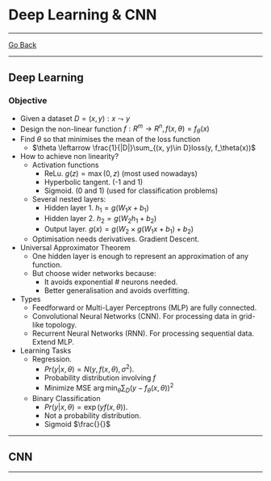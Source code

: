 # Deep Learning & CNN
---
[Go Back](UNIOVI/3S2_IntSys/README.md)

---
## Deep Learning 
### Objective
- Given a dataset $D = {(x, y)  : x \leadsto y}$
- Design the non-linear function $f : R^m \to R^n, f(x, \theta) = f_\theta(x)$
- Find $\theta$ so that minimises the mean of the loss function
	- $\theta \leftarrow \frac{1}{|D|}\sum_{(x, y)\in D}loss(y, f_\theta(x))$
- How to achieve non linearity?
	- Activation functions
		- ReLu. $g(z) = \max(0, z)$ (most used nowadays)
		- Hyperbolic tangent. (-1 and 1)
		- Sigmoid. (0 and 1) (used for classification problems)
	- Several nested layers:
		- Hidden layer 1. $h_1 = g(W_1x+b_1)$
		- Hidden layer 2. $h_2 = g(W_2h_1+b_2)$
		- Output layer. $g(x) =  g(W_2\times g(W_1x+b_1)+b_2)$
	- Optimisation needs derivatives. Gradient Descent.
- Universal Approximator Theorem
	- One hidden layer is enough to represent an approximation of any function.
	- But choose wider networks because:
		- It avoids exponential # neurons needed.
		- Better generalisation and avoids overfitting.
- Types
	- Feedforward or Multi-Layer Perceptrons (MLP) are fully connected.
	- Convolutional Neural Networks (CNN). For processing data in grid-like topology.
	- Recurrent Neural Networks (RNN). For processing sequential data. Extend MLP.
- Learning Tasks
	- Regression.
		- $Pr(y|x, \theta) = N( y, f(x, \theta), \sigma^2)$.
		- Probability distribution involving $f$
		- Minimize MSE $\arg\min_\theta \sum_{D}(y - f_\theta(x, \theta))^2$
	- Binary Classification
		- $Pr(y|x, \theta) = \exp(yf(x, \theta))$.
		- Not a probability distribution.
		- Sigmoid $\frac{}{}$
---
## CNN

---